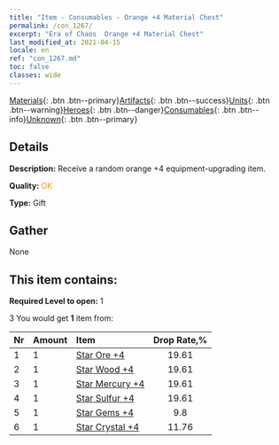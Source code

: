 ```yaml
---
title: "Item - Consumables - Orange +4 Material Chest"
permalink: /con_1267/
excerpt: "Era of Chaos  Orange +4 Material Chest"
last_modified_at: 2021-04-15
locale: en
ref: "con_1267.md"
toc: false
classes: wide
---
```

 [Materials](/Items/){: .btn .btn--primary}[Artifacts](/Items/Artifacts/){: .btn .btn--success}[Units](/Items/Units/){: .btn .btn--warning}[Heroes](/Items/Heroes/){: .btn .btn--danger}[Consumables](/Items/Consumables/){: .btn .btn--info}[Unknown](/Items/Unknown/){: .btn .btn--primary}

## Details
 **Description:** Receive a random orange +4 equipment-upgrading item.

 **Quality:** <span style="color: #FF8C00">OK</span>

 **Type:** Gift

## Gather

  None

## This item contains:

 **Required Level to open:** 1

 3 You would get **1** item  from:

  | Nr | Amount |     Item    | Drop Rate,% |
  |:---|:-------|:------------|:---------:|
  | 1 | 1 | [Star Ore +4](/Items/mat_89/) | 19.61 | 
  | 2 | 1 | [Star Wood +4](/Items/mat_90/) | 19.61 | 
  | 3 | 1 | [Star Mercury +4](/Items/mat_91/) | 19.61 | 
  | 4 | 1 | [Star Sulfur +4](/Items/mat_92/) | 19.61 | 
  | 5 | 1 | [Star Gems +4](/Items/mat_93/) | 9.8 | 
  | 6 | 1 | [Star Crystal +4](/Items/mat_94/) | 11.76 | 
